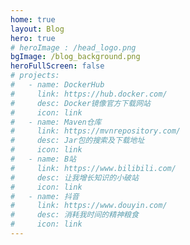 ```yaml
---
home: true
layout: Blog
hero: true
# heroImage : /head_logo.png
bgImage: /blog_background.png
heroFullScreen: false
# projects:
#   - name: DockerHub
#     link: https://hub.docker.com/
#     desc: Docker镜像官方下载网站
#     icon: link
#   - name: Maven仓库
#     link: https://mvnrepository.com/	
#     desc: Jar包的搜索及下载地址
#     icon: link
#   - name: B站
#     link: https://www.bilibili.com/	
#     desc: 让我增长知识的小破站
#     icon: link
#   - name: 抖音
#     link: https://www.douyin.com/
#     desc: 消耗我时间的精神粮食
#     icon: link
---
```




